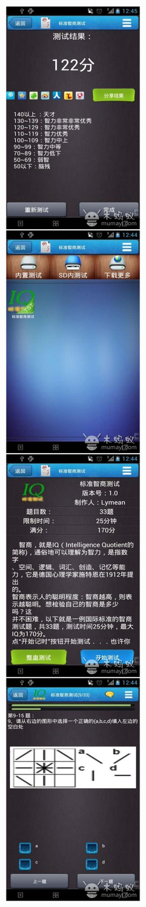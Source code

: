 <!-- class="ui medium images" -->
![](/assets/images/works/智商测试/1.jpg)
![](/assets/images/works/智商测试/2.jpg)
![](/assets/images/works/智商测试/3.jpg)
![](/assets/images/works/智商测试/4.jpg)
<!-- endclass -->

